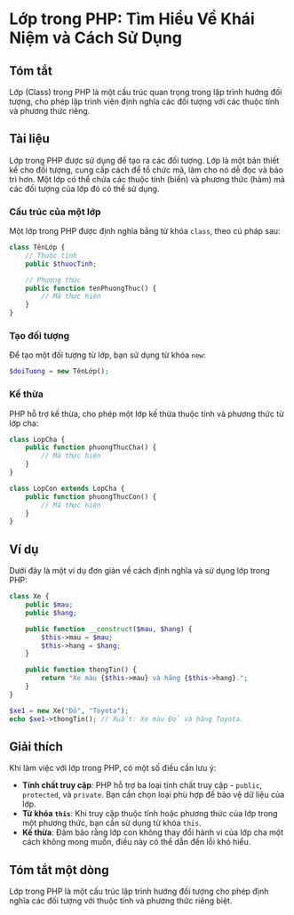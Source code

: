 <!--
Meta Description: # Lớp trong PHP: Tìm Hiểu Về Khái Niệm và Cách Sử Dụng ## Tóm tắt Lớp (Class) trong PHP là một cấu trúc quan trọng trong lập trình hướng đối tượng, ch...
Meta Keywords: lớp, php, một, trong, đối
-->

# Lớp trong PHP: Tìm Hiểu Về Khái Niệm và Cách Sử Dụng

## Tóm tắt
Lớp (Class) trong PHP là một cấu trúc quan trọng trong lập trình hướng đối tượng, cho phép lập trình viên định nghĩa các đối tượng với các thuộc tính và phương thức riêng.

## Tài liệu
Lớp trong PHP được sử dụng để tạo ra các đối tượng. Lớp là một bản thiết kế cho đối tượng, cung cấp cách để tổ chức mã, làm cho nó dễ đọc và bảo trì hơn. Một lớp có thể chứa các thuộc tính (biến) và phương thức (hàm) mà các đối tượng của lớp đó có thể sử dụng. 

### Cấu trúc của một lớp
Một lớp trong PHP được định nghĩa bằng từ khóa `class`, theo cú pháp sau:

```php
class TênLớp {
    // Thuộc tính
    public $thuocTinh;

    // Phương thức
    public function tenPhuongThuc() {
        // Mã thực hiện
    }
}
```

### Tạo đối tượng
Để tạo một đối tượng từ lớp, bạn sử dụng từ khóa `new`:

```php
$doiTuong = new TênLớp();
```

### Kế thừa
PHP hỗ trợ kế thừa, cho phép một lớp kế thừa thuộc tính và phương thức từ lớp cha:

```php
class LopCha {
    public function phuongThucCha() {
        // Mã thực hiện
    }
}

class LopCon extends LopCha {
    public function phuongThucCon() {
        // Mã thực hiện
    }
}
```

## Ví dụ
Dưới đây là một ví dụ đơn giản về cách định nghĩa và sử dụng lớp trong PHP:

```php
class Xe {
    public $mau;
    public $hang;

    public function __construct($mau, $hang) {
        $this->mau = $mau;
        $this->hang = $hang;
    }

    public function thongTin() {
        return "Xe màu {$this->mau} và hãng {$this->hang}.";
    }
}

$xe1 = new Xe("Đỏ", "Toyota");
echo $xe1->thongTin(); // Xuất: Xe màu Đỏ và hãng Toyota.
```

## Giải thích
Khi làm việc với lớp trong PHP, có một số điều cần lưu ý:
- **Tính chất truy cập**: PHP hỗ trợ ba loại tính chất truy cập - `public`, `protected`, và `private`. Bạn cần chọn loại phù hợp để bảo vệ dữ liệu của lớp.
- **Từ khóa `this`**: Khi truy cập thuộc tính hoặc phương thức của lớp trong một phương thức, bạn cần sử dụng từ khóa `this`.
- **Kế thừa**: Đảm bảo rằng lớp con không thay đổi hành vi của lớp cha một cách không mong muốn, điều này có thể dẫn đến lỗi khó hiểu.

## Tóm tắt một dòng
Lớp trong PHP là một cấu trúc lập trình hướng đối tượng cho phép định nghĩa các đối tượng với thuộc tính và phương thức riêng biệt.